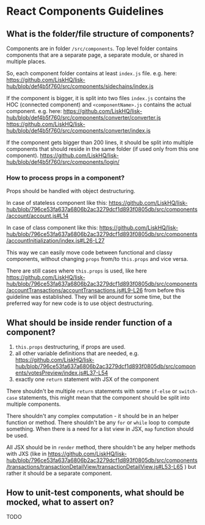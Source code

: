 # React Components Guidelines

## What is the folder/file structure of components?
Components are in folder `/src/components`. Top level folder contains components that are a separate page, a separate module, or shared in multiple places. 

So, each component folder contains at least `index.js` file. 
e.g. here:
https://github.com/LiskHQ/lisk-hub/blob/def4b5f760/src/components/sidechains/index.js

If the component is bigger, it is split into two files `index.js` contains the HOC (connected component) and `<componentName>.js` contains the actual component.
e.g. here:
https://github.com/LiskHQ/lisk-hub/blob/def4b5f760/src/components/converter/converter.js
https://github.com/LiskHQ/lisk-hub/blob/def4b5f760/src/components/converter/index.js

If the component gets bigger than 200 lines, it should be split into multiple components that should reside in the same folder (if used only from this one component).
https://github.com/LiskHQ/lisk-hub/blob/def4b5f760/src/components/login/

### How to process props in a component?
Props should be handled with object destructuring.

In case of stateless component like this:
https://github.com/LiskHQ/lisk-hub/blob/796ce53fa637a6806b2ac3279dcf1d893f0805db/src/components/account/account.js#L14

In case of class component like this:
https://github.com/LiskHQ/lisk-hub/blob/796ce53fa637a6806b2ac3279dcf1d893f0805db/src/components/accountInitialization/index.js#L26-L27

This way we can easily move code between functional and classy components, without changing `props` from/to `this.props` and vice versa.

There are still cases where `this.props` is used, like here https://github.com/LiskHQ/lisk-hub/blob/796ce53fa637a6806b2ac3279dcf1d893f0805db/src/components/accountTransactions/accountTransactions.js#L9-L26 from before this guideline was established. They will be around for some time, but the preferred way for new code is to use object destructuring.

## What should be inside render function of a component?

1. `this.props` destructuring, if props are used.
2. all other variable definitions that are needed, e.g. https://github.com/LiskHQ/lisk-hub/blob/796ce53fa637a6806b2ac3279dcf1d893f0805db/src/components/votesPreview/index.js#L37-L54
3. exactly one `return` statement with JSX of the component

There shouldn't be multiple `return` statements with some `if-else` or `switch-case` statements, this might mean that the component should be split into multiple components. 

There shouldn't any complex computation - it should be in an helper function or method. There shouldn't be any `for` or `while` loop  to compute something. When there is a need for a list view in JSX, `map` function should be used.

All JSX should be in `render` method, there shouldn't be any helper methods with JXS (like in https://github.com/LiskHQ/lisk-hub/blob/796ce53fa637a6806b2ac3279dcf1d893f0805db/src/components/transactions/transactionDetailView/transactionDetailView.js#L53-L65 ) but rather it should be a separate component.

## How to unit-test components, what should be mocked, what to assert on?

TODO
